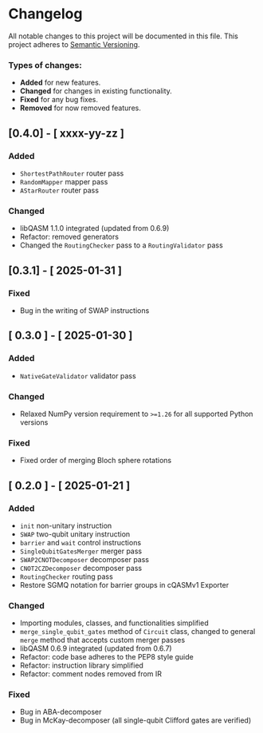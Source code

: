 # Changelog

All notable changes to this project will be documented in this file.
This project adheres to [Semantic Versioning](http://semver.org/).

### Types of changes:
* **Added** for new features.
* **Changed** for changes in existing functionality.
* **Fixed** for any bug fixes.
* **Removed** for now removed features.


## [0.4.0] - [ xxxx-yy-zz ]

### Added

- `ShortestPathRouter` router pass
- `RandomMapper` mapper pass
- `AStarRouter` router pass

### Changed

- libQASM 1.1.0 integrated (updated from 0.6.9)
- Refactor: removed generators
- Changed the `RoutingChecker` pass to a `RoutingValidator` pass

## [0.3.1] - [ 2025-01-31 ]

### Fixed

- Bug in the writing of SWAP instructions


## [ 0.3.0 ] - [ 2025-01-30 ]

### Added

- `NativeGateValidator` validator pass

### Changed

- Relaxed NumPy version requirement to `>=1.26` for all supported Python versions

### Fixed

- Fixed order of merging Bloch sphere rotations


## [ 0.2.0 ] - [ 2025-01-21 ]

### Added

- `init` non-unitary instruction
- `SWAP` two-qubit unitary instruction
- `barrier` and `wait` control instructions
- `SingleQubitGatesMerger` merger pass
- `SWAP2CNOTDecomposer` decomposer pass
- `CNOT2CZDecomposer` decomposer pass
- `RoutingChecker` routing pass
- Restore SGMQ notation for barrier groups in cQASMv1 Exporter

### Changed

- Importing modules, classes, and functionalities simplified
- `merge_single_qubit_gates` method of `Circuit` class,
changed to general `merge` method that accepts custom merger passes
- libQASM 0.6.9 integrated (updated from 0.6.7)
- Refactor: code base adheres to the PEP8 style guide
- Refactor: instruction library simplified
- Refactor: comment nodes removed from IR

### Fixed

- Bug in ABA-decomposer
- Bug in McKay-decomposer (all single-qubit Clifford gates are verified)
